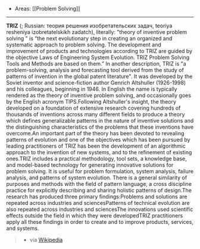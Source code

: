 
- Areas: [[Problem Solving]]

---

**TRIZ** (; Russian: теория решения изобретательских задач, teoriya resheniya izobretatelskikh zadatch), literally: "theory of inventive problem solving " is “the next evolutionary step in creating an organized and systematic approach to problem solving. The development and improvement of products and technologies according to TRIZ are guided by the objective Laws of Engineering System Evolution. TRIZ Problem Solving Tools and Methods are based on them.” In another description, TRIZ is "a problem-solving, analysis and forecasting tool derived from the study of patterns of invention in the global patent literature". It was developed by the Soviet inventor and science-fiction author Genrich Altshuller (1926-1998) and his colleagues, beginning in 1946. In English the name is typically rendered as the theory of inventive problem solving, and occasionally goes by the English acronym TIPS.Following Altshuller's insight, the theory developed on a foundation of extensive research covering hundreds of thousands of inventions across many different fields to produce a theory which defines generalizable patterns in the nature of inventive solutions and the distinguishing characteristics of the problems that these inventions have overcome.An important part of the theory has been devoted to revealing patterns of evolution and one of the objectives which has been pursued by leading practitioners of TRIZ has been the development of an algorithmic approach to the invention of new systems, and to the refinement of existing ones.TRIZ includes a practical methodology, tool sets, a knowledge base, and model-based technology for generating innovative solutions for problem solving. It is useful for problem formulation, system analysis, failure analysis, and patterns of system evolution. There is a general similarity of purposes and methods with the field of pattern language, a cross discipline practice for explicitly describing and sharing holistic patterns of design.The research has produced three primary findings:Problems and solutions are repeated across industries and sciencesPatterns of technical evolution are also repeated across industries and sciencesThe innovations used scientific effects outside the field in which they were developedTRIZ practitioners apply all these findings in order to create and to improve products, services, and systems.

> - via [Wikipedia](https://en.wikipedia.org/wiki/TRIZ)
